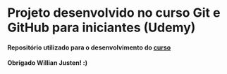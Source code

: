 # Projeto desenvolvido no curso Git e GitHub para iniciantes (Udemy)

#### Repositório utilizado para o desenvolvimento do [curso](https://www.udemy.com/git-e-github-para-iniciantes/)

**Obrigado Willian Justen! :)**
